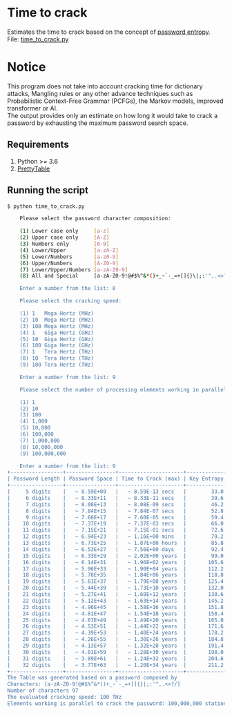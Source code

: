 # Time to crack
Estimates the time to crack based on the concept of [password entropy](https://en.wikipedia.org/wiki/Password_strength).  
File: [time_to_crack.py](https://github.com/rvitale3/Tools/blob/main/Security/Cryptography/source/time_to_crack.py)  
# Notice
This program does not take into account cracking time for dictionary attacks, Mangling rules or any other advance techniques such as Probabilistic Context-Free Grammar (PCFGs), the Markov models, improved transformer or AI.  
The output provides only an estimate on how long it would take to crack a password by exhausting the maximum password search space.  
## Requirements
1. Python >= 3.6  
2. [PrettyTable](https://pypi.org/project/prettytable/)  
## Running the script
```bash
$ python time_to_crack.py

    Please select the password character composition:

    (1) Lower case only     [a-z]
    (2) Upper case only     [A-Z]
    (3) Numbers only        [0-9]
    (4) Lower/Upper         [a-zA-Z]
    (5) Lower/Numbers       [a-z0-9]
    (6) Upper/Numbers       [A-Z0-9]
    (7) Lower/Upper/Numbers [a-zA-Z0-9]
    (8) All and Special     [a-zA-Z0-9!@#$%^&*()+_~`-_=+[]{}\|;:'",.<>?/]

    Enter a number from the list: 8

    Please select the cracking speed:

    (1) 1   Mega Hertz (MHz)
    (2) 10  Mega Hertz (MHz)
    (3) 100 Mega Hertz (MHz)
    (4) 1   Giga Hertz (GHz)
    (5) 10  Giga Hertz (GHz)
    (6) 100 Giga Hertz (GHz)
    (7) 1   Tera Hertz (THz)
    (8) 10  Tera Hertz (THz)
    (9) 100 Tera Hertz (THz)

    Enter a number from the list: 9

    Please select the number of processing elements working in parallel:

    (1) 1
    (2) 10
    (3) 100
    (4) 1,000
    (5) 10,000
    (6) 100,000
    (7) 1,000,000   
    (8) 10,000,000
    (9) 100,000,000

    Enter a number from the list: 9
+-----------------+----------------+---------------------+--------------------+
| Password Length | Password Space | Time to Crack (max) | Key Entropy (bits) |
+-----------------+----------------+---------------------+--------------------+
|     5 digits    |   ~ 8.59E+09   |   ~ 8.59E-13 secs   |        33.0        |
|     6 digits    |   ~ 8.33E+11   |   ~ 8.33E-11 secs   |        39.6        |
|     7 digits    |   ~ 8.08E+13   |   ~ 8.08E-09 secs   |        46.2        |
|     8 digits    |   ~ 7.84E+15   |   ~ 7.84E-07 secs   |        52.8        |
|     9 digits    |   ~ 7.60E+17   |   ~ 7.60E-05 secs   |        59.4        |
|    10 digits    |   ~ 7.37E+19   |   ~ 7.37E-03 secs   |        66.0        |
|    11 digits    |   ~ 7.15E+21   |   ~ 7.15E-01 secs   |        72.6        |
|    12 digits    |   ~ 6.94E+23   |   ~ 1.16E+00 mins   |        79.2        |
|    13 digits    |   ~ 6.73E+25   |   ~ 1.87E+00 hours  |        85.8        |
|    14 digits    |   ~ 6.53E+27   |   ~ 7.56E+00 days   |        92.4        |
|    15 digits    |   ~ 6.33E+29   |   ~ 2.02E+00 years  |        99.0        |
|    16 digits    |   ~ 6.14E+31   |   ~ 1.96E+02 years  |       105.6        |
|    17 digits    |   ~ 5.96E+33   |   ~ 1.90E+04 years  |       112.2        |
|    18 digits    |   ~ 5.78E+35   |   ~ 1.84E+06 years  |       118.8        |
|    19 digits    |   ~ 5.61E+37   |   ~ 1.79E+08 years  |       125.4        |
|    20 digits    |   ~ 5.44E+39   |   ~ 1.73E+10 years  |       132.0        |
|    21 digits    |   ~ 5.27E+41   |   ~ 1.68E+12 years  |       138.6        |
|    22 digits    |   ~ 5.12E+43   |   ~ 1.63E+14 years  |       145.2        |
|    23 digits    |   ~ 4.96E+45   |   ~ 1.58E+16 years  |       151.8        |
|    24 digits    |   ~ 4.81E+47   |   ~ 1.54E+18 years  |       158.4        |
|    25 digits    |   ~ 4.67E+49   |   ~ 1.49E+20 years  |       165.0        |
|    26 digits    |   ~ 4.53E+51   |   ~ 1.44E+22 years  |       171.6        |
|    27 digits    |   ~ 4.39E+53   |   ~ 1.40E+24 years  |       178.2        |
|    28 digits    |   ~ 4.26E+55   |   ~ 1.36E+26 years  |       184.8        |
|    29 digits    |   ~ 4.13E+57   |   ~ 1.32E+28 years  |       191.4        |
|    30 digits    |   ~ 4.01E+59   |   ~ 1.28E+30 years  |       198.0        |
|    31 digits    |   ~ 3.89E+61   |   ~ 1.24E+32 years  |       204.6        |
|    32 digits    |   ~ 3.77E+63   |   ~ 1.20E+34 years  |       211.2        |
+-----------------+----------------+---------------------+--------------------+
The Table was generated based on a password composed by
Characters: [a-zA-Z0-9!@#$%^&*()+_~`-_=+[]{}|;:'",.<>?/]
Number of characters 97
The evaluated cracking speed: 100 THz
Elements working is parallel to crack the password: 100,000,000 station(s)
```

